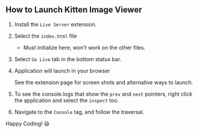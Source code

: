 ## How to Launch Kitten Image Viewer

1. Install the `Live Server` extension.

2. Select the `index.html` file
    - Must initialize here, won't work on the other files.

3. Select `Go Live` tab in the bottom status bar.

4. Application will launch in your browser

    See the extension page for screen shots and alternative ways to launch.

5. To see the console.logs that show the `prev` and `next` pointers, right click the application and select the `inspect` too.

6. Navigate to the `Console` tag, and follow the traversal.


Happy Coding! 😃
